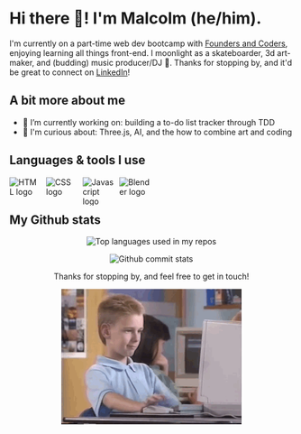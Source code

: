 # Hi there 👋! I'm Malcolm (he/him).

I'm currently on a part-time web dev bootcamp with [Founders and Coders](https://learn.foundersandcoders.com/), enjoying learning all things front-end. I moonlight as a skateboarder, 3d art-maker, and (budding) music producer/DJ 🌚. Thanks for stopping by, and it'd be great to connect on [LinkedIn](https://www.linkedin.com/in/malcolmwilsonmcg/)!

## A bit more about me

- 🧱 I’m currently working on: building a to-do list tracker through TDD
- 🤔 I'm curious about: Three.js, AI, and the how to combine art and coding

## Languages & tools I use

<a href="https://developer.mozilla.org/en-US/docs/Glossary/HTML5"><img align="left" width="55px" height="50px" alt="HTML logo" style="padding-right:10px;" src="https://cdn-icons-png.flaticon.com/512/732/732212.png"/></a>
<a href="https://developer.mozilla.org/en-US/docs/Glossary/CSS"><img align="left" width="55px" height="50px" alt="CSS logo" style="padding-right:10px;" src="https://upload.wikimedia.org/wikipedia/commons/thumb/6/62/CSS3_logo.svg/2048px-CSS3_logo.svg.png"/></a>
<a href="https://developer.mozilla.org/en-US/docs/Glossary/JavaScript"><img align="left" width="55px" height="50px" alt="Javascript logo" style="padding-right:10px;" src="https://cdn.worldvectorlogo.com/logos/javascript-1.svg"/></a>
<a href="https://en.wikipedia.org/wiki/Blender_(software)"><img align="left" width="55px" height="50px" alt="Blender logo" style="padding-right:10px;" src="https://upload.wikimedia.org/wikipedia/commons/thumb/0/0c/Blender_logo_no_text.svg/2503px-Blender_logo_no_text.svg.png"/></a>
<br /> <br />

## My Github stats

<p align="center">
<img width="" src="https://github-readme-stats.vercel.app/api/top-langs/?username=malcolmwilson8&theme=dark&layout=compact&hide_title=1&card_width=300" alt="Top languages used in my repos" />
</p>
 
<p align="center">
<img width="" src="https://github-readme-stats.vercel.app/api?username=malcolmwilson8&theme=dark" alt="Github commit stats" />
</p>

<p align="center">Thanks for stopping by, and feel free to get in touch!</p>

<p align="center">
<img src="https://github.com/malcolmwilson8/malcolmwilson8/blob/main/thumbs-up.gif">
</p>
